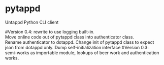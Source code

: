 # pytappd
Untappd Python CLI client

#Version 0.4:
rewrite to use logging built-in.  
Move online code out of pytappd class into authenticator class.  
Rename authenticator to dotappd.
Change init of pytappd class to expect json from dotappd only.
Dump self-initialization interface
#Version 0.3:
semi-works as importable module, lookups of beer work and authentication works.
